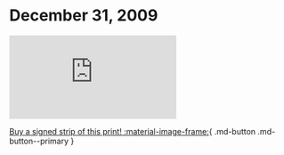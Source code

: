# December 31, 2009

![](https://www.achewood.com/comic.php?date=12312009)

[Buy a signed strip of this print! :material-image-frame:](https://achewood-holiday-pop-up.myshopify.com/products/strip#12312009){ .md-button .md-button--primary }
